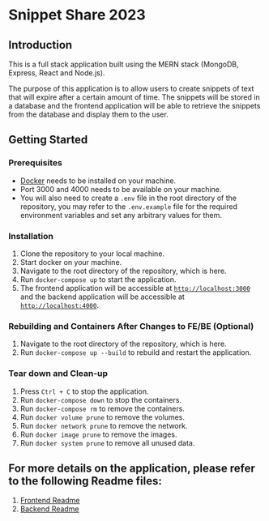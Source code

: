 # Snippet Share 2023

## Introduction
This is a full stack application built using the MERN stack (MongoDB, Express, React and Node.js).


The purpose of this application is to allow users to create snippets of text that will expire after a certain amount of time. The snippets will be stored in a database and the frontend application will be able to retrieve the snippets from the database and display them to the user.


## Getting Started


### Prerequisites
- [Docker](https://docs.docker.com/get-docker/) needs to be installed on your machine.
- Port 3000 and 4000 needs to be available on your machine.
- You will also need to create a `.env` file in the root directory of the repository, you may refer to the `.env.example` file for the required environment variables and set any arbitrary values for them.


### Installation
1. Clone the repository to your local machine.
2. Start docker on your machine.
3. Navigate to the root directory of the repository, which is here.
4. Run `docker-compose up` to start the application.
5. The frontend application will be accessible at [`http://localhost:3000`](http://localhost:3000) and the backend application will be accessible at [`http://localhost:4000`](http://localhost:4000).


### Rebuilding and Containers After Changes to FE/BE (Optional)
1. Navigate to the root directory of the repository, which is here.
2. Run `docker-compose up --build` to rebuild and restart the application.


### Tear down and Clean-up
1. Press `Ctrl + C` to stop the application.
2. Run `docker-compose down` to stop the containers.
3. Run `docker-compose rm` to remove the containers.
4. Run `docker volume prune` to remove the volumes.
5. Run `docker network prune` to remove the network.
6. Run `docker image prune` to remove the images.
7. Run `docker system prune` to remove all unused data.


## For more details on the application, please refer to the following Readme files:
1. [Frontend Readme](./frontend/Readme.md)
2. [Backend Readme](./backend/Readme.md)



